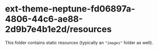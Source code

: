 # ext-theme-neptune-fd06897a-4806-44c6-ae88-2d9b7e4b1e2d/resources

This folder contains static resources (typically an `"images"` folder as well).
